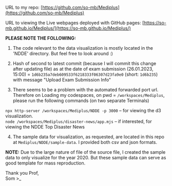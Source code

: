 URL to my repo:
[https://github.com/so-mb/Mediplus](https://github.com/so-mb/Mediplus)

URL to viewing the Live webpages deployed with GitHub pages:
[https://so-mb.github.io/Mediplus/](https://so-mb.github.io/Mediplus/)

**PLEASE NOTE THE FOLLOWING:**

1. The code relevant to the data visualization is mostly located in the 'NDDE' directory. But feel free to look around :)

2. Hash of second to latest commit (because I will commit this change after updating file) as at the date of exam submission (26.01.2023, 15:00) = `1d6b235a7deb609533f6218333f06307d23fa9e0` (short: `1d6b235`) with message "Upload Exam Submission Info"

3. There seems to be a problem with the automated forwarded port url. Therefore on Loading my codespaces, on pwd = `/workspaces/Mediplus`, please run the following commands (on two separate Terminals)

`npx http-server /workspaces/Mediplus/NDDE -p 3000`         – for viewing the d3 visualization.  
`node /workspaces/Mediplus/disaster-news/app.mjs`           – if interested, for viewing the NDDE Top Disaster News


4. The sample data for visualization, as requested, are located in this repo at `Mediplus/NDDE/sample-data`. I provided both csv and json formats.

**NOTE:** Due to the large nature of file of the source file, I created the sample data to only visualize for the year 2020.
But these sample data can serve as good template for mass reproduction.


Thank you Prof,  
Som >_